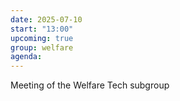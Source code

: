 ```yaml
---
date: 2025-07-10
start: "13:00"
upcoming: true
group: welfare
agenda: 
--- 
```

Meeting of the Welfare Tech subgroup